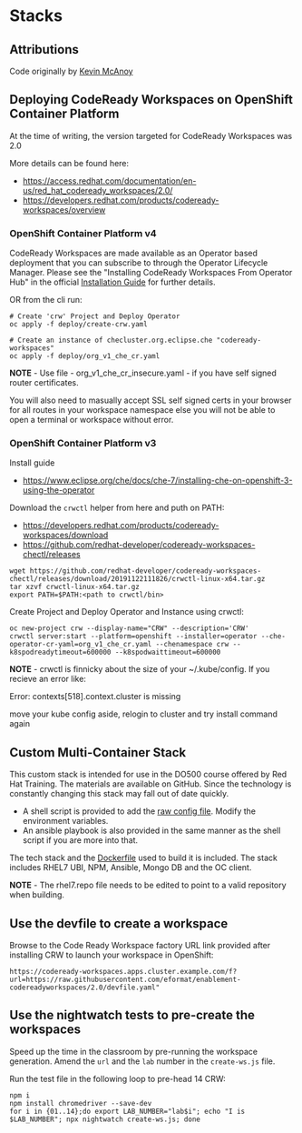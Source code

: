 # Stacks

## Attributions

Code originally by [Kevin McAnoy](https://github.com/mcanoy/ocp-examples/tree/master/codeready-workspaces)

## Deploying CodeReady Workspaces on OpenShift Container Platform

At the time of writing, the version targeted for CodeReady Workspaces was 2.0

More details can be found here:
- https://access.redhat.com/documentation/en-us/red_hat_codeready_workspaces/2.0/
- https://developers.redhat.com/products/codeready-workspaces/overview

### OpenShift Container Platform v4

CodeReady Workspaces are made available as an Operator based deployment that you can subscribe to through the Operator Lifecycle Manager. Please see the "Installing CodeReady Workspaces From Operator Hub" in the official [Installation Guide](https://access.redhat.com/documentation/en-us/red_hat_codeready_workspaces/2.0/html-single/installation_guide/index) for further details.

OR from the cli run:
```
# Create 'crw' Project and Deploy Operator
oc apply -f deploy/create-crw.yaml

# Create an instance of checluster.org.eclipse.che "codeready-workspaces"
oc apply -f deploy/org_v1_che_cr.yaml
```

<p class="tip">
<b>NOTE</b> - Use file - org_v1_che_cr_insecure.yaml - if you have self signed router certificates.
<p> You will also need to masually accept SSL self signed certs in your browser for all routes in your workspace namespace else you will not be able to open a terminal or workspace without error.</p>
</p>

### OpenShift Container Platform v3

Install guide
- https://www.eclipse.org/che/docs/che-7/installing-che-on-openshift-3-using-the-operator

Download the `crwctl` helper from here and puth on PATH:
- https://developers.redhat.com/products/codeready-workspaces/download
- https://github.com/redhat-developer/codeready-workspaces-chectl/releases

```
wget https://github.com/redhat-developer/codeready-workspaces-chectl/releases/download/20191122111826/crwctl-linux-x64.tar.gz
tar xzvf crwctl-linux-x64.tar.gz
export PATH=$PATH:<path to crwctl/bin>
```

Create Project and Deploy Operator and Instance using crwctl:
```
oc new-project crw --display-name="CRW" --description='CRW'
crwctl server:start --platform=openshift --installer=operator --che-operator-cr-yaml=org_v1_che_cr.yaml --chenamespace crw --k8spodreadytimeout=600000 --k8spodwaittimeout=600000
```

<p class="tip">
<b>NOTE</b> - crwctl is finnicky about the size of your ~/.kube/config. If you recieve an error like:
<p>Error: contexts[518].context.cluster is missing</p>
<p> move your kube config aside, relogin to cluster and try install command again
</p>

## Custom Multi-Container Stack

This custom stack is intended for use in the DO500 course offered by Red Hat Training. The materials are available on GitHub. Since the technology is constantly changing this stack may fall out of date quickly.

- A shell script is provided to add the [raw config file](do500-raw-config.json). Modify the environment variables.
- An ansible playbook is also provided in the same manner as the shell script if you are more into that.

The tech stack and the [Dockerfile](Dockerfile) used to build it is included. The stack includes RHEL7 UBI, NPM, Ansible, Mongo DB and the OC client.

<p class="tip">
<b>NOTE</b> - The rhel7.repo file needs to be edited to point to a valid repository when building.
</p>

## Use the devfile to create a workspace

Browse to the Code Ready Workspace factory URL link provided after installing CRW to launch your workspace in OpenShift:

```
https://codeready-workspaces.apps.cluster.example.com/f?url=https://raw.githubusercontent.com/eformat/enablement-codereadyworkspaces/2.0/devfile.yaml"
```

## Use the nightwatch tests to pre-create the workspaces

Speed up the time in the classroom by pre-running the workspace generation. Amend the `url` and the `lab` number in the `create-ws.js` file.

Run the test file in the following loop to pre-head 14 CRW:

```
npm i
npm install chromedriver --save-dev
for i in {01..14};do export LAB_NUMBER="lab$i"; echo "I is $LAB_NUMBER"; npx nightwatch create-ws.js; done
```
